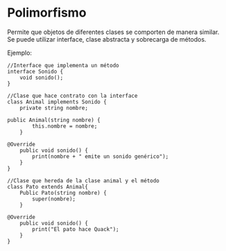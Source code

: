 # Polimorfismo

Permite que objetos de diferentes clases se comporten de manera similar. Se puede utilizar interface, clase abstracta y sobrecarga de métodos.

Ejemplo:

    //Interface que implementa un método
    interface Sonido {
        void sonido();
    }

    //Clase que hace contrato con la interface
    class Animal implements Sonido {
        private string nombre;

    public Animal(string nombre) {
            this.nombre = nombre;
        }

    @Override
        public void sonido() {
            print(nombre + " emite un sonido genérico");
        }
    }

    //Clase que hereda de la clase animal y el método
    class Pato extends Animal{
        Public Pato(string nombre) {
            super(nombre);
        }

    @Override
        public void sonido() {
            print("El pato hace Quack");
        }
    }
